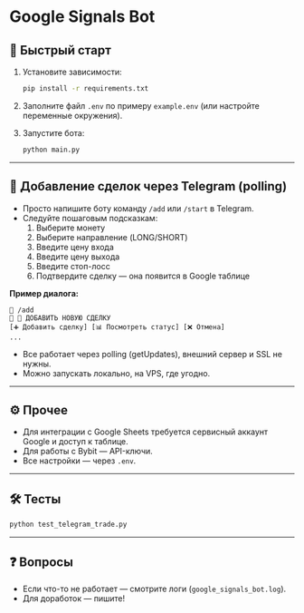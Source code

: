 # Google Signals Bot

## 🚀 Быстрый старт

1. Установите зависимости:
   ```bash
   pip install -r requirements.txt
   ```

2. Заполните файл `.env` по примеру `example.env` (или настройте переменные окружения).

3. Запустите бота:
   ```bash
   python main.py
   ```

---

## 📱 Добавление сделок через Telegram (polling)

- Просто напишите боту команду `/add` или `/start` в Telegram.
- Следуйте пошаговым подсказкам:
  1. Выберите монету
  2. Выберите направление (LONG/SHORT)
  3. Введите цену входа
  4. Введите цену выхода
  5. Введите стоп-лосс
  6. Подтвердите сделку — она появится в Google таблице

**Пример диалога:**
```
👤 /add
🤖 📝 ДОБАВИТЬ НОВУЮ СДЕЛКУ
[➕ Добавить сделку] [📊 Посмотреть статус] [❌ Отмена]
...
```

- Все работает через polling (getUpdates), внешний сервер и SSL не нужны.
- Можно запускать локально, на VPS, где угодно.

---

## ⚙️ Прочее
- Для интеграции с Google Sheets требуется сервисный аккаунт Google и доступ к таблице.
- Для работы с Bybit — API-ключи.
- Все настройки — через `.env`.

---

## 🛠️ Тесты

```bash
python test_telegram_trade.py
```

---

## ❓ Вопросы
- Если что-то не работает — смотрите логи (`google_signals_bot.log`).
- Для доработок — пишите! 